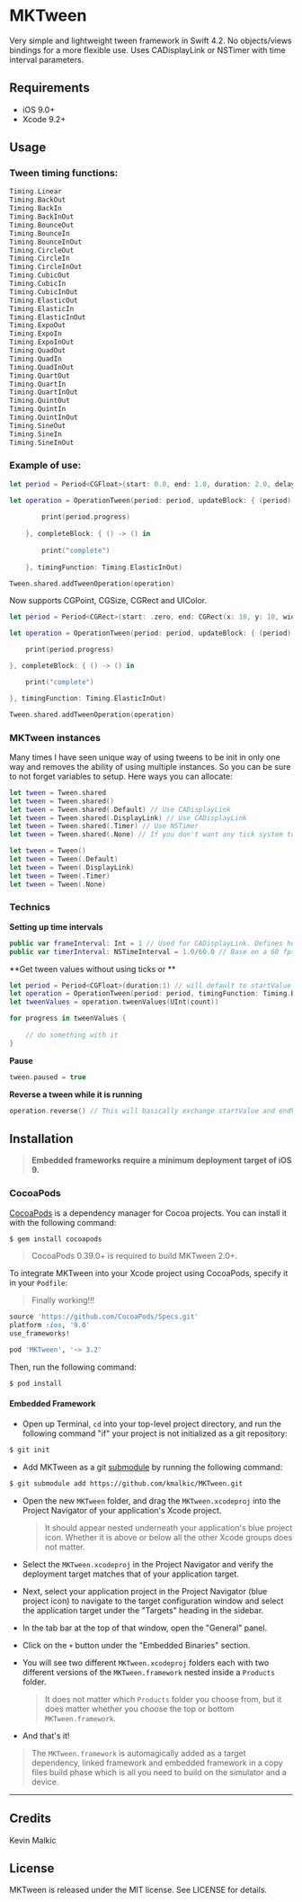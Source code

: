 # MKTween

Very simple and lightweight tween framework in Swift 4.2.
No objects/views bindings for a more flexible use.
Uses CADisplayLink or NSTimer with time interval parameters.

## Requirements
- iOS 9.0+
- Xcode 9.2+

## Usage

### Tween timing functions:

```swift
Timing.Linear
Timing.BackOut
Timing.BackIn
Timing.BackInOut
Timing.BounceOut
Timing.BounceIn
Timing.BounceInOut
Timing.CircleOut
Timing.CircleIn
Timing.CircleInOut
Timing.CubicOut
Timing.CubicIn
Timing.CubicInOut
Timing.ElasticOut
Timing.ElasticIn
Timing.ElasticInOut
Timing.ExpoOut
Timing.ExpoIn
Timing.ExpoInOut
Timing.QuadOut
Timing.QuadIn
Timing.QuadInOut
Timing.QuartOut
Timing.QuartIn
Timing.QuartInOut
Timing.QuintOut
Timing.QuintIn
Timing.QuintInOut
Timing.SineOut
Timing.SineIn
Timing.SineInOut
```

### Example of use:
```swift
let period = Period<CGFloat>(start: 0.0, end: 1.0, duration: 2.0, delay: 0.0)

let operation = OperationTween(period: period, updateBlock: { (period) -> () in
    
        print(period.progress)
    
    }, completeBlock: { () -> () in
        
        print("complete")
        
    }, timingFunction: Timing.ElasticInOut)

Tween.shared.addTweenOperation(operation)
```

Now supports CGPoint, CGSize, CGRect and UIColor.

```swift
let period = Period<CGRect>(start: .zero, end: CGRect(x: 10, y: 10, width: 100, height: 200), duration: 2.0, delay: 0.0)

let operation = OperationTween(period: period, updateBlock: { (period) -> () in

    print(period.progress)

}, completeBlock: { () -> () in

    print("complete")

}, timingFunction: Timing.ElasticInOut)

Tween.shared.addTweenOperation(operation)
```

### MKTween instances
Many times I have seen unique way of using tweens to be init in only one way and removes the ability of using multiple instances. So you can be sure to not forget variables to setup.
Here ways you can allocate:
```swift
let tween = Tween.shared
let tween = Tween.shared()
let tween = Tween.shared(.Default) // Use CADisplayLink 
let tween = Tween.shared(.DisplayLink) // Use CADisplayLink 
let tween = Tween.shared(.Timer) // Use NSTimer 
let tween = Tween.shared(.None) // If you don't want any tick system to use your own, calling update(timeStamp:) yourself

let tween = Tween()
let tween = Tween(.Default)
let tween = Tween(.DisplayLink)
let tween = Tween(.Timer)
let tween = Tween(.None)
```

### Technics
**Setting up time intervals**
```swift
public var frameInterval: Int = 1 // Used for CADisplayLink. Defines how many display frames must pass between each time the display link fires. Can check apple documentation.
public var timerInterval: NSTimeInterval = 1.0/60.0 // Base on a 60 fps rate by default.
```

**Get tween values without using ticks or **
```swift
let period = Period<CGFloat>(duration:1) // will default to startValue 0 and endValue to 1
let operation = OperationTween(period: period, timingFunction: Timing.BackInOut)
let tweenValues = operation.tweenValues(UInt(count))

for progress in tweenValues {
    
    // do something with it
}
```

**Pause**
```swift
tween.paused = true
```

**Reverse a tween while it is running**
```swift
operation.reverse() // This will basically exchange startValue and endValue, but will use the same time already progressed to animated the other side.
```

## Installation

> **Embedded frameworks require a minimum deployment target of iOS 9.**

### CocoaPods

[CocoaPods](http://cocoapods.org) is a dependency manager for Cocoa projects. You can install it with the following command:

```bash
$ gem install cocoapods
```

> CocoaPods 0.39.0+ is required to build MKTween 2.0+.

To integrate MKTween into your Xcode project using CocoaPods, specify it in your `Podfile`:

> Finally working!!!

```ruby
source 'https://github.com/CocoaPods/Specs.git'
platform :ios, '9.0'
use_frameworks!

pod 'MKTween', '~> 3.2'
```

Then, run the following command:

```bash
$ pod install
```

#### Embedded Framework

- Open up Terminal, `cd` into your top-level project directory, and run the following command "if" your project is not initialized as a git repository:

```bash
$ git init
```

- Add MKTween as a git [submodule](http://git-scm.com/docs/git-submodule) by running the following command:

```bash
$ git submodule add https://github.com/kmalkic/MKTween.git
```

- Open the new `MKTween` folder, and drag the `MKTween.xcodeproj` into the Project Navigator of your application's Xcode project.

    > It should appear nested underneath your application's blue project icon. Whether it is above or below all the other Xcode groups does not matter.

- Select the `MKTween.xcodeproj` in the Project Navigator and verify the deployment target matches that of your application target.
- Next, select your application project in the Project Navigator (blue project icon) to navigate to the target configuration window and select the application target under the "Targets" heading in the sidebar.
- In the tab bar at the top of that window, open the "General" panel.
- Click on the `+` button under the "Embedded Binaries" section.
- You will see two different `MKTween.xcodeproj` folders each with two different versions of the `MKTween.framework` nested inside a `Products` folder.

    > It does not matter which `Products` folder you choose from, but it does matter whether you choose the top or bottom `MKTween.framework`. 
    
- And that's it!

> The `MKTween.framework` is automagically added as a target dependency, linked framework and embedded framework in a copy files build phase which is all you need to build on the simulator and a device.

---

## Credits

Kevin Malkic

## License

MKTween is released under the MIT license. See LICENSE for details.
